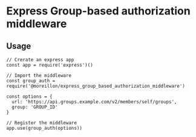 # Express Group-based authorization middleware

## Usage

```
// Crerate an express app
const app = require('express')()

// Import the middleware
const group_auth = require('@moreillon/express_group_based_authorization_middleware')

const options = {
  url: 'https://api.groups.example.com/v2/members/self/groups',
  group: 'GROUP_ID'
}

// Register the middleware
app.use(group_auth(options))
```
